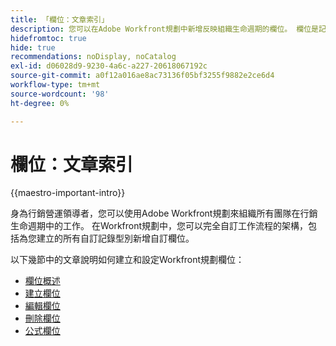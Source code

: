 ```yaml
---
title: 「欄位：文章索引」
description: 您可以在Adobe Workfront規劃中新增反映組織生命週期的欄位。 欄位是記錄型別的屬性。
hidefromtoc: true
hide: true
recommendations: noDisplay, noCatalog
exl-id: d06028d9-9230-4a6c-a227-20618067192c
source-git-commit: a0f12a016ae8ac73136f05bf3255f9882e2ce6d4
workflow-type: tm+mt
source-wordcount: '98'
ht-degree: 0%

---
```


# 欄位：文章索引

<!--
title: Adobe Maestro fields
description:You can add new fields in Adobe Maestro that reflect your organization's lifecycle. Fields are attributes of record types. 
hidefromtoc: yes
author: Alina
feature: Work Management (***************WE NEED A NEW ONE HERE***********)
role: User, Admin
hide: yes
-->

<!--update the metadata with real information when making this available in TOC and in the left nav-->

{{maestro-important-intro}}

身為行銷營運領導者，您可以使用Adobe Workfront規劃來組織所有團隊在行銷生命週期中的工作。 在Workfront規劃中，您可以完全自訂工作流程的架構，包括為您建立的所有自訂記錄型別新增自訂欄位。

以下幾節中的文章說明如何建立和設定Workfront規劃欄位：

* [欄位概述](../fields/fields-overview.md)
* [建立欄位](../fields/create-fields.md)
* [編輯欄位](../fields/edit-fields.md)
* [刪除欄位](../fields/delete-fields.md)
* [公式欄位](../fields/formula-fields.md)
